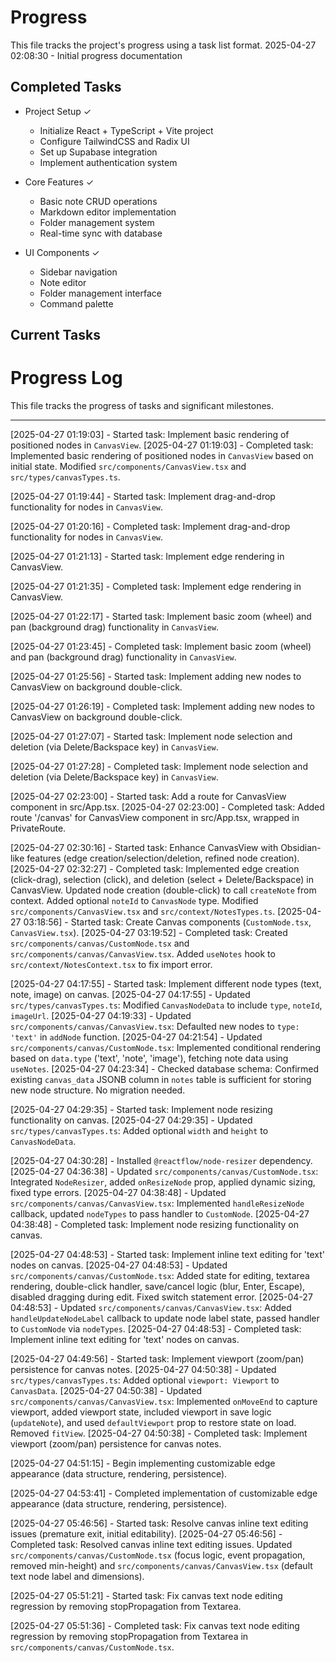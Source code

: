 # Progress

This file tracks the project's progress using a task list format.
2025-04-27 02:08:30 - Initial progress documentation

## Completed Tasks

- Project Setup ✓

  - Initialize React + TypeScript + Vite project
  - Configure TailwindCSS and Radix UI
  - Set up Supabase integration
  - Implement authentication system

- Core Features ✓

  - Basic note CRUD operations
  - Markdown editor implementation
  - Folder management system
  - Real-time sync with database

- UI Components ✓
  - Sidebar navigation
  - Note editor
  - Folder management interface
  - Command palette

## Current Tasks

# Progress Log

This file tracks the progress of tasks and significant milestones.

---

[2025-04-27 01:19:03] - Started task: Implement basic rendering of positioned nodes in `CanvasView`.
[2025-04-27 01:19:03] - Completed task: Implemented basic rendering of positioned nodes in `CanvasView` based on initial state. Modified `src/components/CanvasView.tsx` and `src/types/canvasTypes.ts`.

[2025-04-27 01:19:44] - Started task: Implement drag-and-drop functionality for nodes in `CanvasView`.

[2025-04-27 01:20:16] - Completed task: Implement drag-and-drop functionality for nodes in `CanvasView`.

[2025-04-27 01:21:13] - Started task: Implement edge rendering in CanvasView.

[2025-04-27 01:21:35] - Completed task: Implement edge rendering in CanvasView.

[2025-04-27 01:22:17] - Started task: Implement basic zoom (wheel) and pan (background drag) functionality in `CanvasView`.

[2025-04-27 01:23:45] - Completed task: Implement basic zoom (wheel) and pan (background drag) functionality in `CanvasView`.

[2025-04-27 01:25:56] - Started task: Implement adding new nodes to CanvasView on background double-click.

[2025-04-27 01:26:19] - Completed task: Implement adding new nodes to CanvasView on background double-click.

[2025-04-27 01:27:07] - Started task: Implement node selection and deletion (via Delete/Backspace key) in `CanvasView`.

[2025-04-27 01:27:28] - Completed task: Implement node selection and deletion (via Delete/Backspace key) in `CanvasView`.

[2025-04-27 02:23:00] - Started task: Add a route for CanvasView component in src/App.tsx.
[2025-04-27 02:23:00] - Completed task: Added route '/canvas' for CanvasView component in src/App.tsx, wrapped in PrivateRoute.

[2025-04-27 02:30:16] - Started task: Enhance CanvasView with Obsidian-like features (edge creation/selection/deletion, refined node creation).
[2025-04-27 02:32:27] - Completed task: Implemented edge creation (click-drag), selection (click), and deletion (select + Delete/Backspace) in CanvasView. Updated node creation (double-click) to call `createNote` from context. Added optional `noteId` to `CanvasNode` type. Modified `src/components/CanvasView.tsx` and `src/context/NotesTypes.ts`.
[2025-04-27 03:18:56] - Started task: Create Canvas components (`CustomNode.tsx`, `CanvasView.tsx`).
[2025-04-27 03:19:52] - Completed task: Created `src/components/canvas/CustomNode.tsx` and `src/components/canvas/CanvasView.tsx`. Added `useNotes` hook to `src/context/NotesContext.tsx` to fix import error.

[2025-04-27 04:17:55] - Started task: Implement different node types (text, note, image) on canvas.
[2025-04-27 04:17:55] - Updated `src/types/canvasTypes.ts`: Modified `CanvasNodeData` to include `type`, `noteId`, `imageUrl`.
[2025-04-27 04:19:33] - Updated `src/components/canvas/CanvasView.tsx`: Defaulted new nodes to `type: 'text'` in `addNode` function.
[2025-04-27 04:21:54] - Updated `src/components/canvas/CustomNode.tsx`: Implemented conditional rendering based on `data.type` ('text', 'note', 'image'), fetching note data using `useNotes`.
[2025-04-27 04:23:34] - Checked database schema: Confirmed existing `canvas_data` JSONB column in `notes` table is sufficient for storing new node structure. No migration needed.

[2025-04-27 04:29:35] - Started task: Implement node resizing functionality on canvas.
[2025-04-27 04:29:35] - Updated `src/types/canvasTypes.ts`: Added optional `width` and `height` to `CanvasNodeData`.

[2025-04-27 04:30:28] - Installed `@reactflow/node-resizer` dependency.
[2025-04-27 04:36:38] - Updated `src/components/canvas/CustomNode.tsx`: Integrated `NodeResizer`, added `onResizeNode` prop, applied dynamic sizing, fixed type errors.
[2025-04-27 04:38:48] - Updated `src/components/canvas/CanvasView.tsx`: Implemented `handleResizeNode` callback, updated `nodeTypes` to pass handler to `CustomNode`.
[2025-04-27 04:38:48] - Completed task: Implement node resizing functionality on canvas.

[2025-04-27 04:48:53] - Started task: Implement inline text editing for 'text' nodes on canvas.
[2025-04-27 04:48:53] - Updated `src/components/canvas/CustomNode.tsx`: Added state for editing, textarea rendering, double-click handler, save/cancel logic (blur, Enter, Escape), disabled dragging during edit. Fixed switch statement error.
[2025-04-27 04:48:53] - Updated `src/components/canvas/CanvasView.tsx`: Added `handleUpdateNodeLabel` callback to update node label state, passed handler to `CustomNode` via `nodeTypes`.
[2025-04-27 04:48:53] - Completed task: Implement inline text editing for 'text' nodes on canvas.

[2025-04-27 04:49:56] - Started task: Implement viewport (zoom/pan) persistence for canvas notes.
[2025-04-27 04:50:38] - Updated `src/types/canvasTypes.ts`: Added optional `viewport: Viewport` to `CanvasData`.
[2025-04-27 04:50:38] - Updated `src/components/canvas/CanvasView.tsx`: Implemented `onMoveEnd` to capture viewport, added viewport state, included viewport in save logic (`updateNote`), and used `defaultViewport` prop to restore state on load. Removed `fitView`.
[2025-04-27 04:50:38] - Completed task: Implement viewport (zoom/pan) persistence for canvas notes.

[2025-04-27 04:51:15] - Begin implementing customizable edge appearance (data structure, rendering, persistence).

[2025-04-27 04:53:41] - Completed implementation of customizable edge appearance (data structure, rendering, persistence).

[2025-04-27 05:46:56] - Started task: Resolve canvas inline text editing issues (premature exit, initial editability).
[2025-04-27 05:46:56] - Completed task: Resolved canvas inline text editing issues. Updated `src/components/canvas/CustomNode.tsx` (focus logic, event propagation, removed min-height) and `src/components/canvas/CanvasView.tsx` (default text node label and dimensions).

[2025-04-27 05:51:21] - Started task: Fix canvas text node editing regression by removing stopPropagation from Textarea.

[2025-04-27 05:51:36] - Completed task: Fix canvas text node editing regression by removing stopPropagation from Textarea in `src/components/canvas/CustomNode.tsx`.

